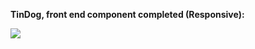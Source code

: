 <strong>TinDog, front end component completed (Responsive):</strong>

<img src="./images/final_page.gif">
